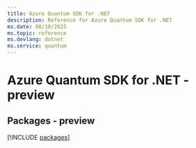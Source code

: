 ```yaml
---
title: Azure Quantum SDK for .NET
description: Reference for Azure Quantum SDK for .NET
ms.date: 08/18/2025
ms.topic: reference
ms.devlang: dotnet
ms.service: quantum
---
```

# Azure Quantum SDK for .NET - preview
## Packages - preview
[!INCLUDE [packages](quantum-index.md)]